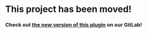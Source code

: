 # This project has been moved!
### Check out [the new version of this plugin](https://git.karmakrafts.dev/kk/gradle-cmake) on our GitLab!

